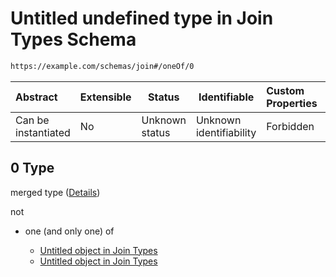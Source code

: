 # Untitled undefined type in Join Types Schema

```txt
https://example.com/schemas/join#/oneOf/0
```




| Abstract            | Extensible | Status         | Identifiable            | Custom Properties | Additional Properties | Access Restrictions | Defined In                                                                         |
| :------------------ | ---------- | -------------- | ----------------------- | :---------------- | --------------------- | ------------------- | ---------------------------------------------------------------------------------- |
| Can be instantiated | No         | Unknown status | Unknown identifiability | Forbidden         | Allowed               | none                | [join.schema.json\*](../generated-schemas/join.schema.json "open original schema") |

## 0 Type

merged type ([Details](join-oneof-0.md))

not

-   one (and only one) of

    -   [Untitled object in Join Types](join-oneof-0-not-oneof-0.md "check type definition")
    -   [Untitled object in Join Types](join-oneof-0-not-oneof-1.md "check type definition")
